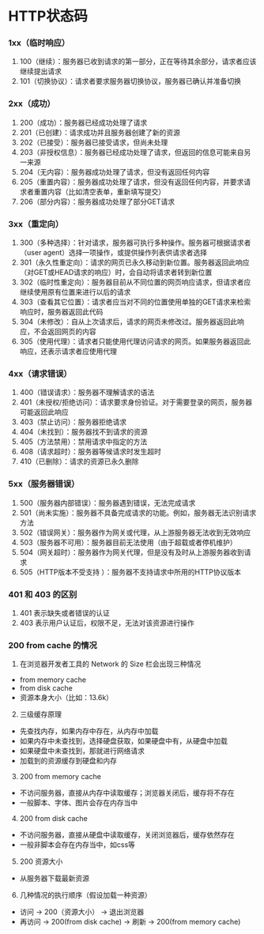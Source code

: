# HTTP状态码

### 1xx（临时响应）
1.  100（继续）：服务器已收到请求的第一部分，正在等待其余部分，请求者应该继续提出请求
2.  101（切换协议）：请求者要求服务器切换协议，服务器已确认并准备切换

### 2xx（成功）
1.  200（成功）：服务器已经成功处理了请求
2.  201（已创建）：请求成功并且服务器创建了新的资源
3.  202（已接受）：服务器已接受请求，但尚未处理
4.  203（非授权信息）：服务器已经成功处理了请求，但返回的信息可能来自另一来源
5.  204（无内容）：服务器成功处理了请求，但没有返回任何内容
6.  205（重置内容）：服务器成功处理了请求，但没有返回任何内容，并要求请求者重置内容（比如清空表单，重新填写提交）
7.  206（部分内容）：服务器成功处理了部分GET请求

### 3xx（重定向）
1.  300（多种选择）：针对请求，服务器可执行多种操作。服务器可根据请求者（user agent）选择一项操作，或提供操作列表供请求者选择
2.  301（永久性重定向）：请求的网页已永久移动到新位置。服务器返回此响应（对GET或HEAD请求的响应）时，会自动将请求者转到新位置
3.  302（临时性重定向）：服务器目前从不同位置的网页响应请求，但请求者应继续使用原有位置来进行以后的请求
4.  303（查看其它位置）：请求者应当对不同的位置使用单独的GET请求来检索响应时，服务器返回此代码
5.  304（未修改）：自从上次请求后，请求的网页未修改过。服务器返回此响应，不会返回网页的内容
6.  305（使用代理）：请求者只能使用代理访问请求的网页。如果服务器返回此响应，还表示请求者应使用代理

### 4xx（请求错误）
1.  400（错误请求）：服务器不理解请求的语法
2.  401（未授权/拒绝访问）：请求要求身份验证。对于需要登录的网页，服务器可能返回此响应
3.  403（禁止访问）：服务器拒绝请求
4.  404（未找到）：服务器找不到请求的资源
5.  405（方法禁用）：禁用请求中指定的方法
6.  408（请求超时）：服务器等候请求时发生超时
7.  410（已删除）：请求的资源已永久删除

### 5xx（服务器错误）
1.  500（服务器内部错误）：服务器遇到错误，无法完成请求
2.  501（尚未实施）：服务器不具备完成请求的功能。例如，服务器无法识别请求方法
3.  502（错误网关）：服务器作为网关或代理，从上游服务器无法收到无效响应
4.  503（服务器不可用）：服务器目前无法使用（由于超载或者停机维护）
5.  504（网关超时）：服务器作为网关代理，但是没有及时从上游服务器收到请求
6.  505（HTTP版本不受支持 ）：服务器不支持请求中所用的HTTP协议版本

### 401 和 403 的区别
1.  401 表示缺失或者错误的认证
2.  403 表示用户认证后，权限不足，无法对该资源进行操作

### 200 from cache 的情况
1.  在浏览器开发者工具的 Network 的 Size 栏会出现三种情况
  - from memory cache
  - from disk cache
  - 资源本身大小（比如：13.6k）
2.  三级缓存原理
  - 先查找内存，如果内存中存在，从内存中加载
  - 如果内存中未查找到，选择硬盘获取，如果硬盘中有，从硬盘中加载
  - 如果硬盘中未查找到，那就进行网络请求
  - 加载到的资源缓存到硬盘和内存
3.  200 from memory cache
  - 不访问服务器，直接从内存中读取缓存；浏览器关闭后，缓存将不存在
  - 一般脚本、字体、图片会存在内存当中
4.  200 from disk cache
  - 不访问服务器，直接从硬盘中读取缓存，关闭浏览器后，缓存依然存在
  - 一般非脚本会存在内存当中，如css等
5.  200 资源大小
  - 从服务器下载最新资源
6.  几种情况的执行顺序（假设加载一种资源）
  - 访问 -> 200（资源大小） -> 退出浏览器
  - 再访问 -> 200(from disk cache) -> 刷新 -> 200(from memory cache)

### 